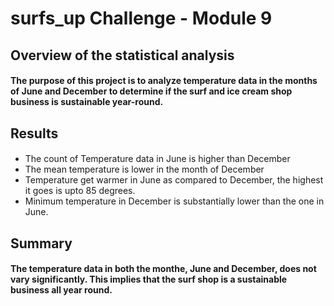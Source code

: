 # surfs_up Challenge - Module 9

## Overview of the statistical analysis

#### The purpose of this project is to analyze temperature data in the months of June and December to determine if the surf and ice cream shop business is sustainable year-round.

## Results

####
- The count of Temperature data in June is higher than December
- The mean temperature is lower in the month of December 
- Temperature get warmer in June as compared to December, the highest it goes is upto 85 degrees.
- Minimum temperature in December is substantially lower than the one in June.

## Summary

#### The temperature data in both the monthe, June and December, does not vary significantly. This implies that the surf shop is a sustainable business all year round.
